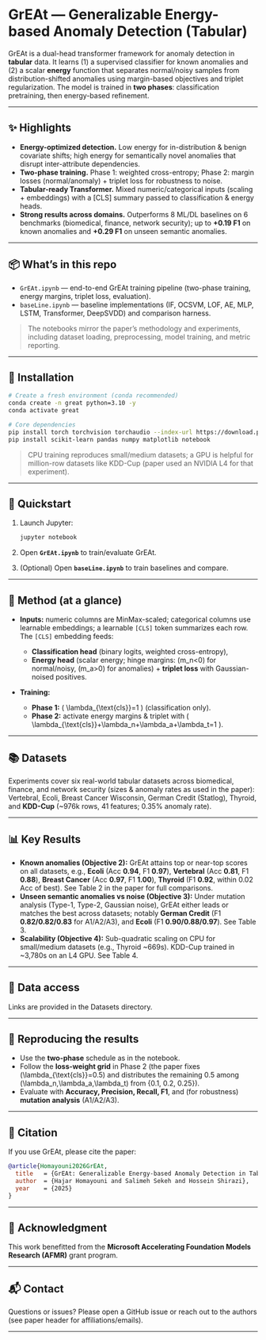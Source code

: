 # GrEAt — Generalizable Energy-based Anomaly Detection (Tabular)

GrEAt is a dual-head transformer framework for anomaly detection in **tabular** data. It learns (1) a supervised classifier for known anomalies and (2) a scalar **energy** function that separates normal/noisy samples from distribution-shifted anomalies using margin-based objectives and triplet regularization. The model is trained in **two phases**: classification pretraining, then energy-based refinement. 

---

## ✨ Highlights

* **Energy-optimized detection.** Low energy for in-distribution & benign covariate shifts; high energy for semantically novel anomalies that disrupt inter-attribute dependencies. 
* **Two-phase training.** Phase 1: weighted cross-entropy; Phase 2: margin losses (normal/anomaly) + triplet loss for robustness to noise. 
* **Tabular-ready Transformer.** Mixed numeric/categorical inputs (scaling + embeddings) with a [CLS] summary passed to classification & energy heads. 
* **Strong results across domains.** Outperforms 8 ML/DL baselines on 6 benchmarks (biomedical, finance, network security); up to **+0.19 F1** on known anomalies and **+0.29 F1** on unseen semantic anomalies. 

---

## 📦 What’s in this repo

* `GrEAt.ipynb` — end-to-end GrEAt training pipeline (two-phase training, energy margins, triplet loss, evaluation).
* `baseLine.ipynb` — baseline implementations (IF, OCSVM, LOF, AE, MLP, LSTM, Transformer, DeepSVDD) and comparison harness.

> The notebooks mirror the paper’s methodology and experiments, including dataset loading, preprocessing, model training, and metric reporting. 

---

## 🔧 Installation

```bash
# Create a fresh environment (conda recommended)
conda create -n great python=3.10 -y
conda activate great

# Core dependencies
pip install torch torchvision torchaudio --index-url https://download.pytorch.org/whl/cpu
pip install scikit-learn pandas numpy matplotlib notebook
```

> CPU training reproduces small/medium datasets; a GPU is helpful for million-row datasets like KDD-Cup (paper used an NVIDIA L4 for that experiment). 

---

## 🚀 Quickstart

1. Launch Jupyter:

   ```bash
   jupyter notebook
   ```
2. Open **`GrEAt.ipynb`** to train/evaluate GrEAt.
3. (Optional) Open **`baseLine.ipynb`** to train baselines and compare.

---

## 🧠 Method (at a glance)

* **Inputs:** numeric columns are MinMax-scaled; categorical columns use learnable embeddings; a learnable `[CLS]` token summarizes each row. The `[CLS]` embedding feeds:

  * **Classification head** (binary logits, weighted cross-entropy),
  * **Energy head** (scalar energy; hinge margins: (m_n<0) for normal/noisy, (m_a>0) for anomalies) + **triplet loss** with Gaussian-noised positives. 
* **Training:**

  * **Phase 1:** ( \lambda_{\text{cls}}=1 ) (classification only).
  * **Phase 2:** activate energy margins & triplet with ( \lambda_{\text{cls}}+\lambda_n+\lambda_a+\lambda_t=1 ). 

---

## 📚 Datasets

Experiments cover six real-world tabular datasets across biomedical, finance, and network security (sizes & anomaly rates as used in the paper): Vertebral, Ecoli, Breast Cancer Wisconsin, German Credit (Statlog), Thyroid, and **KDD-Cup** (~976k rows, 41 features; 0.35% anomaly rate). 

---

## 📊 Key Results

* **Known anomalies (Objective 2):**
  GrEAt attains top or near-top scores on all datasets, e.g., **Ecoli** (Acc **0.94**, F1 **0.97**), **Vertebral** (Acc **0.81**, F1 **0.88**), **Breast Cancer** (Acc **0.97**, F1 **1.00**), **Thyroid** (F1 **0.92**, within 0.02 Acc of best). See Table 2 in the paper for full comparisons. 
* **Unseen semantic anomalies vs noise (Objective 3):**
  Under mutation analysis (Type-1, Type-2, Gaussian noise), GrEAt either leads or matches the best across datasets; notably **German Credit** (F1 **0.82/0.82/0.83** for A1/A2/A3), and **Ecoli** (F1 **0.90/0.88/0.97**). See Table 3. 
* **Scalability (Objective 4):**
  Sub-quadratic scaling on CPU for small/medium datasets (e.g., Thyroid ~669s). KDD-Cup trained in ~3,780s on an L4 GPU. See Table 4. 

---

## 📁 Data access

Links are provided in the Datasets directory. 

---

## 🧪 Reproducing the results

* Use the **two-phase** schedule as in the notebook.
* Follow the **loss-weight grid** in Phase 2 (the paper fixes (\lambda_{\text{cls}}=0.5) and distributes the remaining 0.5 among (\lambda_n,\lambda_a,\lambda_t) from {0.1, 0.2, 0.25}). 
* Evaluate with **Accuracy, Precision, Recall, F1**, and (for robustness) **mutation analysis** (A1/A2/A3). 

---

## 🧾 Citation

If you use GrEAt, please cite the paper:

```bibtex
@article{Homayouni2026GrEAt,
  title   = {GrEAt: Generalizable Energy-based Anomaly Detection in Tabular Data},
  author  = {Hajar Homayouni and Salimeh Sekeh and Hossein Shirazi},
  year    = {2025}
}
```

---

## 🙏 Acknowledgment

This work benefitted from the **Microsoft Accelerating Foundation Models Research (AFMR)** grant program. 

---

## 📬 Contact

Questions or issues? Please open a GitHub issue or reach out to the authors (see paper header for affiliations/emails). 

---
